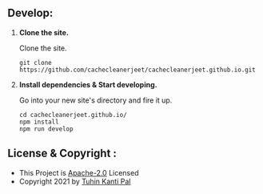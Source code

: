 ## Develop:

1.  **Clone the site.**

    Clone the site.

    ```shell
    git clone https://github.com/cachecleanerjeet/cachecleanerjeet.github.io.git
    ```

2.  **Install dependencies & Start developing.**

    Go into your new site's directory and fire it up.

    ```shell
    cd cachecleanerjeet.github.io/
    npm install
    npm run develop
    ```

## License & Copyright :
- This Project is [Apache-2.0](https://github.com/cachecleanerjeet/cachecleanerjeet.github.io/blob/main/LICENSE) Licensed
- Copyright 2021 by [Tuhin Kanti Pal](https://github.com/cachecleanerjeet)
